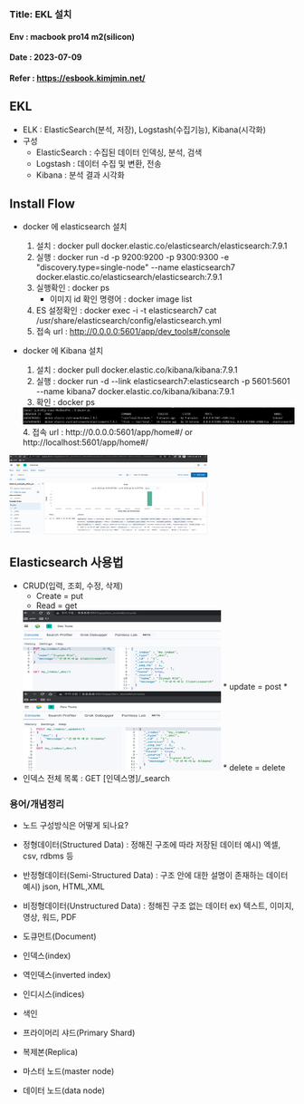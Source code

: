 ### Title: EKL 설치
#### Env : macbook pro14 m2(silicon)
#### Date : 2023-07-09
#### Refer : https://esbook.kimjmin.net/

## EKL 
- ELK : ElasticSearch(분석, 저장), Logstash(수집기능), Kibana(시각화)
- 구성
   * ElasticSearch : 수집된 데이터 인덱싱, 분석, 검색
   * Logstash : 데이터 수집 및 변환, 전송
   * Kibana : 분석 결과 시각화
 

## Install Flow  
- docker 에 elasticsearch 설치
  1. 설치 : docker pull docker.elastic.co/elasticsearch/elasticsearch:7.9.1
  2. 실행 : docker run -d -p 9200:9200 -p 9300:9300 -e "discovery.type=single-node" --name elasticsearch7 docker.elastic.co/elasticsearch/elasticsearch:7.9.1
  3. 실행확인 : docker ps
     * 이미지 id 확인 명령어 : docker image list
  4. ES 설정확인 : docker exec -i -t elasticsearch7 cat /usr/share/elasticsearch/config/elasticsearch.yml
  5. 접속 url : http://0.0.0.0:5601/app/dev_tools#/console

- docker 에 Kibana 설치
  1. 설치 : docker pull docker.elastic.co/kibana/kibana:7.9.1
  2. 실행 : docker run -d --link elasticsearch7:elasticsearch -p 5601:5601 --name kibana7 docker.elastic.co/kibana/kibana:7.9.1
  3. 확인 : docker ps
  <img src = "img/img_27.png" width = "1150" height = "30"/>
  4. 접속 url : http://0.0.0.0:5601/app/home#/  or http://localhost:5601/app/home#/
<img src = "img/img_30.png" width = "350" height = "140"/>

## Elasticsearch 사용법
   * CRUD(입력, 조회, 수정, 삭제)
     * Create = put
     * Read = get
     <img src = "img/img_28.png" width = "350" height = "140"/>   
     * update = post
     * <img src = "img/img_29.png" width = "350" height = "140"/>
     * delete = delete
   * 인덱스 전체 목록 : GET [인덱스명]/_search




### 용어/개념정리
- 노드 구성방식은 어떻게 되나요?

- 정형데이터(Structured Data) : 정해진 구조에 따라 저장된 데이터    예시) 엑셀, csv, rdbms 등
- 반정형데이터(Semi-Structured Data) : 구조 안에 대한 설명이 존재하는 데이터    예시) json, HTML,XML
- 비정형데이터(Unstructured Data) : 정해진 구조 없는 데이터   ex) 텍스트, 이미지, 영상, 워드, PDF   
- 도큐먼트(Document)
- 인덱스(index)
- 역인덱스(inverted index)
- 인디시스(indices)
- 색인
- 프라이머리 샤드(Primary Shard)
- 복제본(Replica)
- 마스터 노드(master node)
- 데이터 노드(data node)

